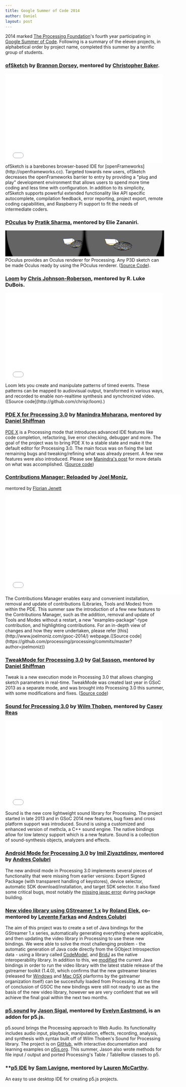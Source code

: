 ```yaml
---
title: Google Summer of Code 2014
author: Daniel
layout: post
---
```


2014 marked [The Processing Foundation](http://processing.org)'s fourth year participating in [Google Summer of Code](https://developers.google.com/open-source/soc/).  Following is a summary of the eleven projects, in alphabetical order by project name, completed this summer by a terrific group of students.


### [ofSketch](https://github.com/olab-io/ofSketch) by [Brannon Dorsey](http://brannondorsey.com), mentored by [Christopher Baker](http://christopherbaker.net). 
<iframe src="//player.vimeo.com/video/97796242" width="500" height="281" frameborder="0" webkitallowfullscreen mozallowfullscreen allowfullscreen></iframe>
ofSketch is a barebones browser-based IDE for [openFrameworks](http://openframeworks.cc). Targeted towards new users, ofSketch decreases the openFrameworks barrier to entry by providing a "plug and play" development environment that allows users to spend more time coding and less time with configuration. In addition to its simplicity, ofSketch supports powerful extended functionality like API specific autocomplete, compilation feedback, error reporting, project export, remote coding capabilities, and Raspberry Pi support to fit the needs of intermediate coders.

### **[POculus](https://github.com/pratik9891/ProcessingOculus)** by [Pratik Sharma](http://pratikgsoc.wordpress.com), mentored by Elie Zananiri. 
![POculus](images/POculus.png)
POculus provides an Oculus renderer for Processing. Any P3D sketch can be made Oculus ready by using the POculus renderer. ([Source Code](https://github.com/pratik9891/ProcessingOculus)).


### **[Loom](http://chrisjr.github.io/loom)** by [Chris Johnson-Roberson](http://www.chrisjr.org/), mentored by R. Luke DuBois. 
<iframe src="//player.vimeo.com/video/104029693" width="500" height="281" frameborder="0" webkitallowfullscreen mozallowfullscreen allowfullscreen></iframe>
Loom lets you create and manipulate patterns of timed events. These patterns can be mapped to audiovisual output, transformed in various ways, and recorded to enable non-realtime synthesis and synchronized video. ([Source code](http://github.com/chrisjr/loom).)

### **[PDE X for Processing 3.0](http://www.mkmoharana.com/2014/08/google-summer-of-code-2014-its-wrap.html)** by [Manindra Moharana](http://www.mkmoharana.com/), mentored by [Daniel Shiffman](http://shiffman.net/)
[PDE X](http://www.mkmoharana.com/2013/09/announcing-pde-x.html) is a Processing mode that introduces advanced IDE features like code completion, refactoring, live error checking, debugger and more. The goal of the project was to bring PDE X to a stable state and make it the default editor for Processing 3.0. The main focus was on fixing the last remaining bugs and tweaking/refining what was already present. A few new features were also introduced. Please see [Manindra's post](http://www.mkmoharana.com/2014/08/google-summer-of-code-2014-its-wrap.html) for more details on what was accomplished. ([Source code](https://github.com/processing/processing/commits/master?author=Manindra29))

### **[Contributions Manager: Reloaded](http://www.joelmoniz.com/gsoc-2014/)** by [Joel Moniz](http://www.joelmoniz.com), 
mentored by [Florian Jenett](http://www.florianjenett.de/)
<iframe width="560" height="315" src="//www.youtube.com/embed/GhBd8LITNQY?rel=0" frameborder="0" allowfullscreen></iframe>  
The Contributions Manager enables easy and convenient installation, removal and update of contributions (Libraries, Tools and Modes) from within the PDE. This summer saw the introduction of a few new features to the Contributions Manager, such as the addition, removal and update of Tools and Modes without a restart, a new "examples-package"-type contribution, and highlighting contributions. For an in-depth view of changes and how they were undertaken, please refer [this](http://www.joelmoniz.com/gsoc-2014/) webpage.([Source code](https://github.com/processing/processing/commits/master?author=joelmoniz))

### **[TweakMode for Processing 3.0](http://www.galsasson.com/tweakmode/)** by [Gal Sasson](http://www.galsasson.com), mentored by [Daniel Shiffman](http://shiffman.net/)
Tweak is a new execution mode in Processing 3.0 that allows changing sketch parameters in real-time. TweakMode was created last year in GSoC 2013 as a separate mode, and was brought into Processing 3.0 this summer, with some modifications and fixes. ([Source code](https://github.com/processing/processing/commits/master?author=galsasson))


### **[Sound for Processing 3.0](https://github.com/processing/processing/tree/master/java/libraries/sound)** by [Wilm Thoben](http://www.wilmthoben.com), mentored by [Casey Reas](www.reas.com)
<iframe src="//player.vimeo.com/video/105612127" width="500" height="281" frameborder="0" webkitallowfullscreen mozallowfullscreen allowfullscreen></iframe> 
Sound is the new core lightweight sound library for Processing. The project started in late 2013 and in GSoC 2014 new features, bug fixes and cross platform support was introduced. Sound is using a customized and enhanced version of methcla, a C++ sound engine. The native bindings allow for low latency support which is a new feature. Sound is a collection of sound-synthesis objects, analyzers and effects.

### **[Android Mode for Processing 3.0](https://github.com/processing/processing-android)** by [Imil Ziyaztdinov](https://github.com/imilka/), mentored by [Andres Colubri](http://codeanticode.wordpress.com/)
The new android mode in Processing 3.0 implements several pieces of functionality that were missing from earlier versions: Export Signed Package (with transparent handling of keystores), device selector, automatic SDK download/installation, and target SDK selector. It also fixed some critical bugs, most notably the [missing javac error](https://github.com/processing/processing-android/issues/46) during package building.

### **[New video library using GStreamer 1.x](https://github.com/octachoron/gir2java)** by [Roland Elek](https://github.com/octachoron), co-mentored by [Levente Farkas](http://lfarkas.org/) and [Andres Colubri](http://codeanticode.wordpress.com/)
The aim of this project was to create a set of Java bindings for the GStreamer 1.x series, automatically generating everything where applicable, and then updating the video library in Processing to use these new bindings. We were able to solve the most challenging problem - the automatic generation of Java code directly from the GObject Introspection data - using a library called [CodeModel](https://codemodel.java.net/), and [BridJ](https://code.google.com/p/bridj/) as the native interoperability library. In addition to this, we [modified](https://github.com/processing/processing-video/tree/gstreamer1.x) the current Java bindings in order to run the video library with the latest stable release of the gstreamer toolkit (1.4.0), which confirms that the new gstreamer binaries (released for [Windows](http://gstreamer.freedesktop.org/data/pkg/windows/) and [Mac OSX](http://gstreamer.freedesktop.org/data/pkg/osx/) plarforms by the gstreamer organization itself) can be succesfully loaded from Processing. At the time of conclusion of GSOC the new bindings were still not ready to use as the basis of the new video library, however we are very confident that we will achieve the final goal within the next two months.

### **[p5.sound](http://p5js.org/reference/#/libraries/p5.sound)** by [Jason Sigal](http://jasonsigal.cc), mentored by [Evelyn Eastmond](http://www.evelyneastmond.com), is an addon for p5.js. 
p5.sound brings the Processing approach to Web Audio. Its functionality includes audio input, playback, manipulation, effects, recording, analysis, and synthesis with syntax built off of Wilm Thoben's Sound for Processing library. The project is on [GitHub](https://github.com/therewasaguy/p5.sound), with interactive documentation and learning examples on [p5js.org](http://p5js.org). This summer, Jason also wrote methods for file input / output and ported Processing's Table / TableRow classes to p5.

### **[p5 IDE](https://github.com/antiboredom/jside) by [Sam Lavigne](http://www.saaaam.com/), mentored by [Lauren McCarthy](http://lauren-mccarthy.com/).  
An easy to use desktop IDE for creating p5.js projects.
